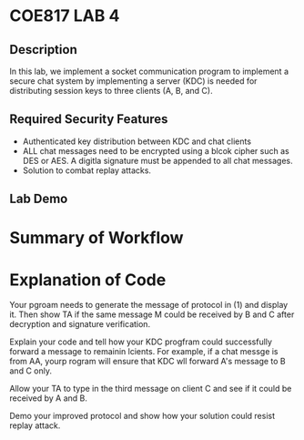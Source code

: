 # COE817 LAB 4

## Description

In this lab, we implement a socket communication program to implement a secure chat system by implementing a server (KDC) is needed for distributing session keys to three clients (A, B, and C). 

## Required Security Features
- Authenticated key distribution between KDC and chat clients
- ALL chat messages need to be encrypted using a blcok cipher such as DES or AES. A digitla signature must be appended to all chat messages.
- Solution to combat replay attacks. 

## Lab Demo

# Summary of Workflow

# Explanation of Code

Your pgroam needs to generate the message of protocol in (1) and display it. Then show TA if the same message M could be received by B and C after decryption and signature verification.

Explain your code and tell how your KDC progfram could successfully forward a message to remainin lcients. For example, if a chat messge is from AA, yourp rogram will ensure that KDC wll forward A's message to B and C only. 

Allow your TA to type in the third message on client C and see if it could be received by A and B. 

Demo your improved protocol and show how your solution could resist replay attack. 



